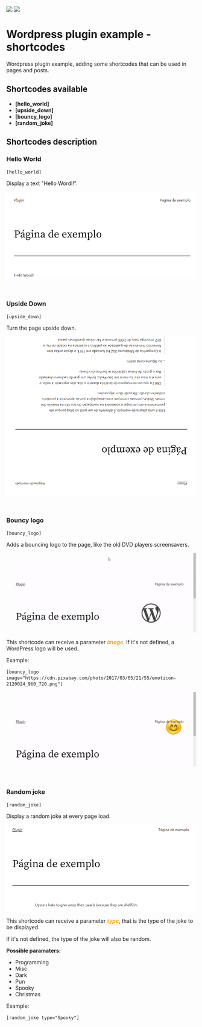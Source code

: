 <p>
<img src="https://img.shields.io/static/v1?label=STATUS&message=EM%20DESENVOLVIMENTO&color=GREEN"/>
<img src="https://img.shields.io/static/v1?label=licene&message=MIT&color=green" />
</p>

# Wordpress plugin example - shortcodes

Wordpress plugin example, adding some shortcodes that can be used in pages and posts.

## Shortcodes available
- **[hello_world]**
- **[upside_down]**
- **[bouncy_logo]**
- **[random_joke]**

## Shortcodes description

### Hello World
```
[hello_world]
```
Display a text "Hello Wordl!".

![Screenshot hello world](./readme_images/hello-world.png?raw=true "Screenshot Hello World")

<br>

### Upside Down
```
[upside_down]
```
Turn the page upside down.

![Screenshot upside down](./readme_images/upside-down.png?raw=true "Screenshot Upside Down")

<br>

### Bouncy logo
```
[bouncy_logo]
```
Adds a bouncing logo to the page, like the old DVD players screensavers.

![Screenshot bouncy logo](./readme_images/bouncy.gif?raw=true "Screenshot Bouncy Logo")

This shortcode can receive a parameter ***<span style="color:orange">image</span>***. If it's not defined, a WordPress logo will be used.

Example:
```
[bouncy_logo image="https://cdn.pixabay.com/photo/2017/03/05/21/55/emoticon-2120024_960_720.png"]
```

![Screenshot bouncy logo](./readme_images/bouncy-emoji.gif?raw=true "Screenshot Bouncy Logo")

<br>

### Random joke
```
[random_joke]
```
Display a random joke at every page load.

![Screenshot joke](./readme_images/joke.png?raw=true "Screenshot Joke")

This shortcode can receive a parameter ***<span style="color:orange">type</span>***, that is the type of the joke to be displayed. 

If it's not defined, the type of the joke will also be random.

**Possible paramaters:**

- Programming
- Misc
- Dark
- Pun
- Spooky
- Christmas

Example:
```
[random_joke type="Spooky"]
```
